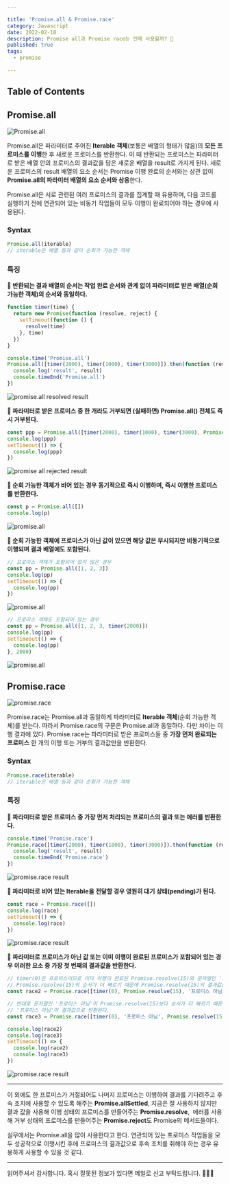 ```yaml
---

title: 'Promise.all & Promise.race'
category: Javascript
date: 2022-02-18
description: Promise all과 Promise race는 언제 사용할까? 🤔
published: true
tags:
  - promise

---
```


## Table of Contents

## Promise.all

![Promise.all](https://img1.daumcdn.net/thumb/R1280x0/?scode=mtistory2&fname=https%3A%2F%2Fblog.kakaocdn.net%2Fdn%2FbrAHwE%2FbtrtJCRmHUE%2FbUylqkmqvh9SONVmjYsWcK%2Fimg.png)

Promise.all은 파라미터로 주어진 **Iterable 객체**(보통은 배열의 형태가 많음)의 **모든 프로미스를 이행**한 후 새로운 프로미스를 반환한다. 이 때 반환되는 프로미스는 파라미터로 받은 배열 안의 프로미스의 결과값을 담은 새로운 배열을 result로 가지게 된다. 새로운 프로미스의 result 배열의 요소 순서는 Promise 이행 완료의 순서와는 상관 없이 **Promise.all의 파라미터 배열의 요소 순서와 상응**한다.

Promise.all은 서로 관련된 여러 프로미스의 결과를 집계할 때 유용하며, 다음 코드를 실행하기 전에 연관되어 있는 비동기 작업들이 모두 이행이 완료되어야 하는 경우에 사용된다.

### Syntax

```javascript
Promise.all(iterable)
// iterable은 배열 등과 같이 순회가 가능한 객체

```

### 특징

**📌 반환되는 결과 배열의 순서는 작업 완료 순서와 관계 없이 파라미터로 받은 배열(순회 가능한 객체)의 순서와 동일하다.**

```javascript
function timer(time) {
  return new Promise(function (resolve, reject) {
    setTimeout(function () {
      resolve(time)
    }, time)
  })
}

console.time('Promise.all')
Promise.all([timer(2000), timer(1000), timer(3000)]).then(function (result) {
  console.log('result', result)
  console.timeEnd('Promise.all')
})

```

![promise.all resolved result](https://img1.daumcdn.net/thumb/R1280x0/?scode=mtistory2&fname=https%3A%2F%2Fblog.kakaocdn.net%2Fdn%2FHMQ81%2FbtrtEx4pGjJ%2FPnrF5bkVHZdqQEtuBm1iz0%2Fimg.png)

**📌 파라미터로 받은 프로미스 중 한 개라도 거부되면 (실패하면) Promise.all() 전체도 즉시 거부된다.**

```javascript
const ppp = Promise.all([timer(2000), timer(1000), timer(3000), Promise.reject(15)])
console.log(ppp)
setTimeout(() => {
  console.log(ppp)
})

```

![promise all rejected result](https://img1.daumcdn.net/thumb/R1280x0/?scode=mtistory2&fname=https%3A%2F%2Fblog.kakaocdn.net%2Fdn%2FYdZO2%2FbtrtHDjoW4E%2FOMKSEYythTpATGoPjpfp8k%2Fimg.png)

**📌 순회 가능한 객체가 비어 있는 경우 동기적으로 즉시 이행하며, 즉시 이행한 프로미스를 반환한다.**

```javascript
const p = Promise.all([])
console.log(p)

```

![promise.all](https://img1.daumcdn.net/thumb/R1280x0/?scode=mtistory2&fname=https%3A%2F%2Fblog.kakaocdn.net%2Fdn%2Fz7r3n%2FbtrtG7K4O9X%2FhhIHDifAnVcn2f6g0YtZS1%2Fimg.png)

**📌 순회 가능한 객체에 프로미스가 아닌 값이 있으면 해당 값은 무시되지만 비동기적으로 이행되며 결과 배열에도 포함된다.**

```javascript
// 프로미스 객체가 포함되어 있지 않은 경우
const pp = Promise.all([1, 2, 3])
console.log(pp)
setTimeout(() => {
  console.log(pp)
})

```

![promise.all](https://img1.daumcdn.net/thumb/R1280x0/?scode=mtistory2&fname=https%3A%2F%2Fblog.kakaocdn.net%2Fdn%2FdPEy5j%2FbtrtMJIY5os%2F4vXwIrP7ZIjQIxTJKkLIc0%2Fimg.png)

```javascript
// 프로미스 객체도 포함되어 있는 경우
const pp = Promise.all([1, 2, 3, timer(2000)])
console.log(pp)
setTimeout(() => {
  console.log(pp)
}, 2000)

```

![promise.all](https://img1.daumcdn.net/thumb/R1280x0/?scode=mtistory2&fname=https%3A%2F%2Fblog.kakaocdn.net%2Fdn%2FbHeNFW%2FbtrtH2b9f2l%2Fy3RLxmRI7trEkjS9ODKO5K%2Fimg.png)

## Promise.race

![promise.race](https://img1.daumcdn.net/thumb/R1280x0/?scode=mtistory2&fname=https%3A%2F%2Fblog.kakaocdn.net%2Fdn%2FbPSY3c%2FbtrtO9f3dH7%2FpHOqWKOSFeGBQJ2WtH1DKK%2Fimg.png)

Promise.race는 Promise.all과 동일하게 파라미터로 **Iterable 객체**(순회 가능한 객체)를 받는다. 따라서 Promise.race의 구문은 Promise.all과 동일하다. 다만 차이는 이행 결과에 있다. Promise.race는 파라미터로 받은 프로미스들 중 **가장 먼저 완료되는 프로미스** 한 개의 이행 또는 거부의 결과값만을 반환한다.

### Syntax

```javascript
Promise.race(iterable)
// iterable은 배열 등과 같이 순회가 가능한 객체

```

### 특징

**📌 파라미터로 받은 프로미스 중 가장 먼저 처리되는 프로미스의 결과 또는 에러를 반환한다.**

```javascript
console.time('Promise.race')
Promise.race([timer(2000), timer(1000), timer(3000)]).then(function (result) {
  console.log('result', result)
  console.timeEnd('Promise.race')
})

```

![promise.race result](https://img1.daumcdn.net/thumb/R1280x0/?scode=mtistory2&fname=https%3A%2F%2Fblog.kakaocdn.net%2Fdn%2Fdy923c%2FbtrtLzGB26C%2F5MlHssknKMrn8vdTsy9zWk%2Fimg.png)

**📌 파라미터로 비어 있는 Iterable을 전달할 경우 영원히 대기 상태(pending)가 된다.**

```javascript
const race = Promise.race([])
console.log(race)
setTimeout(() => {
  console.log(race)
})

```

![promise.race result](https://img1.daumcdn.net/thumb/R1280x0/?scode=mtistory2&fname=https%3A%2F%2Fblog.kakaocdn.net%2Fdn%2FvuWYQ%2FbtrtO8nYGe4%2F0RWnmr20yfsng2hNcKmxY0%2Fimg.png)

**📌 파라미터로 프로미스가 아닌 값 또는 이미 이행이 완료된 프로미스가 포함되어 있는 경우 이러한 요소 중 가장 첫 번째의 결과값을 반환한다.**

```javascript
// timer(0)은 프로미스이므로 이미 이행이 완료된 Promise.resolve(15)와 문자열인 '프로미스 아님' 중
// Promise.resolve(15)의 순서가 더 빠르기 때문에 Promise.resolve(15)의 결과값을 반환한다.
const race2 = Promise.race([timer(0), Promise.resolve(15), '프로미스 아님'])

// 반대로 문자열인 '프로미스 아님'이 Promise.resolve(15)보다 순서가 더 빠르기 때문에
// '프로미스 아님'이 결과값으로 반환된다.
const race3 = Promise.race([timer(0), '프로미스 아님', Promise.resolve(15)])

console.log(race2)
console.log(race3)
setTimeout(() => {
  console.log(race2)
  console.log(race3)
})

```

![promise.race result](https://img1.daumcdn.net/thumb/R1280x0/?scode=mtistory2&fname=https%3A%2F%2Fblog.kakaocdn.net%2Fdn%2F1wPPy%2FbtrtG8J400c%2FwjBXOQntiIo4kUkVfziyJk%2Fimg.png)

---

이 외에도 한 프로미스가 거절되어도 나머지 프로미스는 이행하여 결과를 기다려주고 후속 조치에 사용할 수 있도록 해주는 **Promise.allSettled**, 지금은 잘 사용하지 않지만 결과 값을 사용해 이행 상태의 프로미스를 만들어주는 **Promise.resolve**,  에러를 사용해 거부 상태의 프로미스를 만들어주는 **Promise.reject**도 Promise의 메서드들이다.

실무에서는 Promise.all을 많이 사용한다고 한다. 연관되어 있는 프로미스 작업들을 모두 성공적으로 이행시킨 후에 프로미스의 결과값으로 후속 조치를 취해야 하는 경우 유용하게 사용할 수 있을 것 같다.

---

읽어주셔서 감사합니다. 혹시 잘못된 정보가 있다면 메일로 신고 부탁드립니다. 🙇🏻‍♀️
